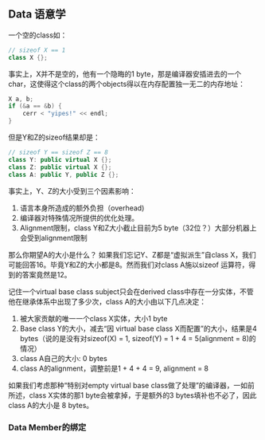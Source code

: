 ## Data 语意学
一个空的class如：
```c++
// sizeof X == 1
class X {};
```
事实上，X并不是空的，他有一个隐晦的1 byte，那是编译器安插进去的一个char，这使得这个class的两个objects得以在内存配置独一无二的内存地址：
```c++
X a, b;
if (&a == &b) {
    cerr < "yipes!" << endl;
}
```

但是Y和Z的sizeof结果却是：
```c++
// sizeof Y == sizeof Z == 8
class Y: public virtual X {};
class Z: public virtual X {};
class A: public Y, public Z {};
```
事实上，Y、Z的大小受到三个因素影响：
1. 语言本身所造成的额外负担（overhead)
2. 编译器对特殊情况所提供的优化处理。
3. Alignment限制，class Y和Z大小截止目前为5 byte（32位？）大部分机器上会受到alignment限制

那么你期望A的大小是什么？
如果我们忘记Y、Z都是“虚拟派生”自class X，我们可能回答16。毕竟Y和Z的大小都是8。然而我们对class A施以sizeof 运算符，得到的答案竟然是12。

记住一个virtual base class subject只会在derived class中存在一分实体，不管他在继承体系中出现了多少次，class A的大小由以下几点决定：
1. 被大家贡献的唯一一个class X实体，大小1 byte
2. Base class Y的大小，减去“因 virtual base class X而配置”的大小，结果是4 bytes（说的是没有对sizeof(X) = 1, sizeof(Y) = 1 + 4 = 5(alignment = 8)的情况）
3. class A自己的大小: 0 bytes
4. class A的alignment，调整前是1 + 4 + 4 = 9, alignment = 8

如果我们考虑那种“特别对empty virtual base class做了处理”的编译器，一如前所述，class X实体的那1 byte会被拿掉，于是额外的3 bytes填补也不必了，因此class A的大小是 8 bytes。

### Data Member的绑定



